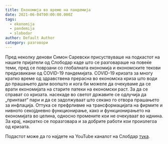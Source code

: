 ```yaml
---
title: Економија во време на пандемија
date: 2021-06-04T00:00:00.000Z
tags:
  - ekonomija
  - pandemija
  - slobodar
author: Default Author
category: разговори
---
```


Пред неколку денови Симон Саревски присуствуваше на подкастот на нашите пријатели од Слободар каде што се разговараше на повеќе теми, пред се поврзани со глобалната економија и економските текови предизвикани од COVID-19 пандемијата. COVID-19 кризата за многу кратко време од здравствена прерасна во економска криза што води до прашањето дали воопшто и кога би можеле да очекуваме да се врати економијата на старите патеки на економски раст. За да се справат со кризата. насекаде во светот државите се одлучија да „принтаат“ пари и да се задолжуваат што секако го отвора прашањето за инфлација. Оттука се префрливме на трансформацијата на фирмите и нивното секојдневно функционирање, како и функционирањето на економијата во целина, односно промените кои не очекуваат во иднина. За крај, накратко се поразговара и за добрите работи кои произлегоа од кризата.

Подастот може да го најдете на YouTube каналот на Слобдар [тука](https://www.youtube.com/watch?v=abmxIaiUkaI&t=327s).

